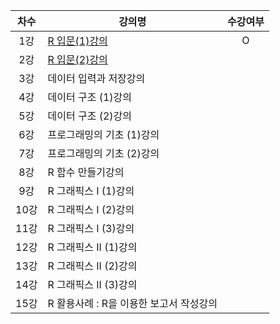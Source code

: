 | 차수  | 강의명                                      | 수강여부 |
| :---: | ------------------------------------------- | :------: |
|  1강  | [R 입문(1)강의](./contents/R입문(1)강의.md) |    O     |
|  2강  | [R 입문(2)강의](./contents/R입문(2)강의.md) |          |
|  3강  | 데이터 입력과 저장강의                      |          |
|  4강  | 데이터 구조 (1)강의                         |          |
|  5강  | 데이터 구조 (2)강의                         |          |
|  6강  | 프로그래밍의 기초 (1)강의                   |          |
|  7강  | 프로그래밍의 기초 (2)강의                   |          |
|  8강  | R 함수 만들기강의                           |          |
|  9강  | R 그래픽스 I (1)강의                        |          |
| 10강  | R 그래픽스 I (2)강의                        |          |
| 11강  | R 그래픽스 I (3)강의                        |          |
| 12강  | R 그래픽스 II (1)강의                       |          |
| 13강  | R 그래픽스 II (2)강의                       |          |
| 14강  | R 그래픽스 II (3)강의                       |          |
| 15강  | R 활용사례 : R을 이용한 보고서 작성강의     |          |